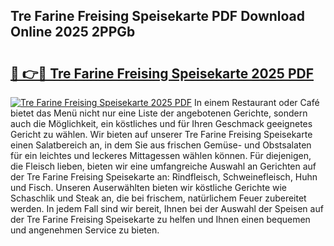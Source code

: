 ## Tre Farine Freising Speisekarte PDF Download Online 2025 2PPGb

# <h2><a href="http://gcb1mr.nevu.top/?p=Tre+Farine+Freising+Speisekarte">🔗 👉🔴 Tre Farine Freising Speisekarte 2025 PDF</a></h2>

[![Tre Farine Freising Speisekarte 2025 PDF](https://i.imgur.com/dBaPXMq.png)](http://gcb1mr.nevu.top/?p=Tre+Farine+Freising+Speisekarte)
In einem Restaurant oder Café bietet das Menü nicht nur eine Liste der angebotenen Gerichte, sondern auch die Möglichkeit, ein köstliches und für Ihren Geschmack geeignetes Gericht zu wählen. Wir bieten auf unserer Tre Farine Freising Speisekarte einen Salatbereich an, in dem Sie aus frischen Gemüse- und Obstsalaten für ein leichtes und leckeres Mittagessen wählen können. Für diejenigen, die Fleisch lieben, bieten wir eine umfangreiche Auswahl an Gerichten auf der Tre Farine Freising Speisekarte an: Rindfleisch, Schweinefleisch, Huhn und Fisch. Unseren Auserwählten bieten wir köstliche Gerichte wie Schaschlik und Steak an, die bei frischem, natürlichem Feuer zubereitet werden. In jedem Fall sind wir bereit, Ihnen bei der Auswahl der Speisen auf der Tre Farine Freising Speisekarte zu helfen und Ihnen einen bequemen und angenehmen Service zu bieten.
